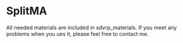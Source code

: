 # SplitMA
All needed materials are included in sdvrp_materials. If you meet any problems when you ues it, please feel free to contact me.

